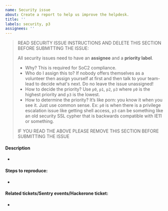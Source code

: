 ```yaml
---
name: Security issue 
about: Create a report to help us improve the helpdesk.
title: ''
labels: security, p3
assignees: ''
---
```


> READ SECURITY ISSUE INSTRUCTIONS AND DELETE THIS SECTION BEFORE SUBMITTING THE ISSUE:
>
> All security issues need to have an **assignee** and a **priority label**.
>
> - Why? This is required for SoC2 compliance.
> - Who do I assign this to? If nobody offers themselves as a volunteer then assign yourself at first and then talk to your team-lead to decide what's next. Do no leave the issue unassigned! 
> - How to decide the priority? Use `p0`, `p1`, `p2`, `p3` where `p0` is the highest priority and `p3` is the lowest.
> - How to determine the priority? It’s like porn: you know it when you see it. Just use common sense. Ex: `p0` is when there is a privilege escalation issue like getting shell access, `p3` can be something like an old security SSL cypher that is backwards compatible with IE11 or something.
>
> IF YOU READ THE ABOVE PLEASE REMOVE THIS SECTION BEFORE SUBMITTING THE ISSUE

#### Description

-

#### Steps to reproduce:

-

#### Related tickets/Sentry events/Hackerone ticket:

-
